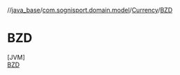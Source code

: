 //[java_base](../../../../index.md)/[com.sognisport.domain.model](../../index.md)/[Currency](../index.md)/[BZD](index.md)

# BZD

[JVM]\
[BZD](index.md)
